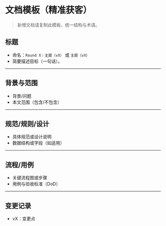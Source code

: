 # 文档模板（精准获客）

> 新增文档请复制此模板，统一结构与术语。

## 标题
- 命名：`Round X｜主题（vX）` 或 `主题（vX）`
- 简要描述目标（一句话）。

---

## 背景与范围
- 背景/问题
- 本文范围（包含/不包含）

---

## 规范/规则/设计
- 具体规范或设计说明
- 数据结构或字段（如适用）

---

## 流程/用例
- 关键流程图或步骤
- 用例与验收标准（DoD）

---

## 变更记录
- vX：变更点
